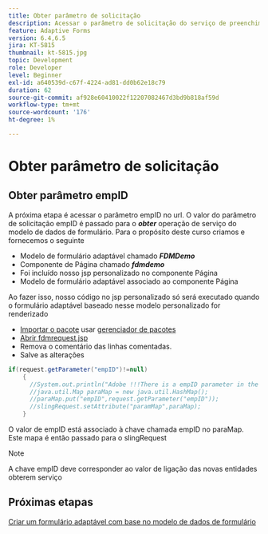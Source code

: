 ```yaml
---
title: Obter parâmetro de solicitação
description: Acessar o parâmetro de solicitação do serviço de preenchimento do modelo de dados de formulário
feature: Adaptive Forms
version: 6.4,6.5
jira: KT-5815
thumbnail: kt-5815.jpg
topic: Development
role: Developer
level: Beginner
exl-id: a640539d-c67f-4224-ad81-dd0b62e18c79
duration: 62
source-git-commit: af928e60410022f12207082467d3bd9b818af59d
workflow-type: tm+mt
source-wordcount: '176'
ht-degree: 1%

---
```


# Obter parâmetro de solicitação

## Obter parâmetro empID

A próxima etapa é acessar o parâmetro empID no url. O valor do parâmetro de solicitação empID é passado para o **_obter_** operação de serviço do modelo de dados de formulário.
Para o propósito deste curso criamos e fornecemos o seguinte

* Modelo de formulário adaptável chamado **_FDMDemo_**
* Componente de Página chamado **_fdmdemo_**
* Foi incluído nosso jsp personalizado no componente Página
* Modelo de formulário adaptável associado ao componente Página

Ao fazer isso, nosso código no jsp personalizado só será executado quando o formulário adaptável baseado nesse modelo personalizado for renderizado

* [Importar o pacote](assets/template-page-component.zip) usar [gerenciador de pacotes](http://localhost:4502/crx/packmgr/index.jsp)
* [Abrir fdmrequest.jsp](http://localhost:4502/crx/de/index.jsp#/apps/fdmdemo/component/page/fdmdemo/fdmrequest.jsp)
* Remova o comentário das linhas comentadas.
* Salve as alterações

```java
if(request.getParameter("empID")!=null)
    {
      //System.out.println("Adobe !!!There is a empID parameter in the request "+request.getParameter("empID"));
      //java.util.Map paraMap = new java.util.HashMap();
      //paraMap.put("empID",request.getParameter("empID"));
      //slingRequest.setAttribute("paramMap",paraMap);
    }
```

O valor de empID está associado à chave chamada empID no paraMap. Este mapa é então passado para o slingRequest

>[!NOTE]
>
>A chave empID deve corresponder ao valor de ligação das novas entidades obterem serviço

## Próximas etapas

[Criar um formulário adaptável com base no modelo de dados de formulário](./create-adaptive-form.md)
